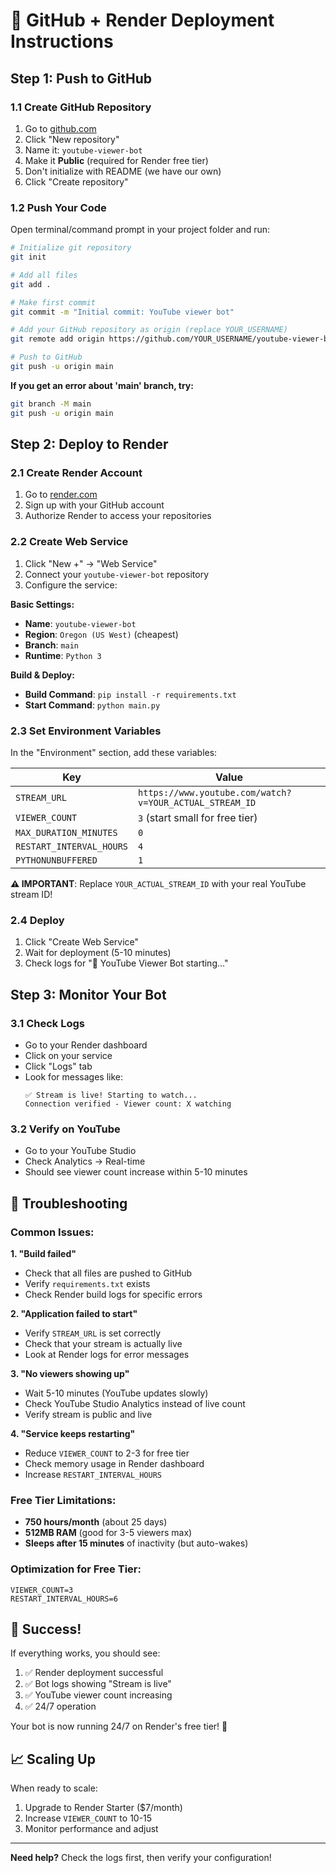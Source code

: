 # 🚀 GitHub + Render Deployment Instructions

## Step 1: Push to GitHub

### 1.1 Create GitHub Repository
1. Go to [github.com](https://github.com)
2. Click "New repository"
3. Name it: `youtube-viewer-bot`
4. Make it **Public** (required for Render free tier)
5. Don't initialize with README (we have our own)
6. Click "Create repository"

### 1.2 Push Your Code
Open terminal/command prompt in your project folder and run:

```bash
# Initialize git repository
git init

# Add all files
git add .

# Make first commit
git commit -m "Initial commit: YouTube viewer bot"

# Add your GitHub repository as origin (replace YOUR_USERNAME)
git remote add origin https://github.com/YOUR_USERNAME/youtube-viewer-bot.git

# Push to GitHub
git push -u origin main
```

**If you get an error about 'main' branch, try:**
```bash
git branch -M main
git push -u origin main
```

## Step 2: Deploy to Render

### 2.1 Create Render Account
1. Go to [render.com](https://render.com)
2. Sign up with your GitHub account
3. Authorize Render to access your repositories

### 2.2 Create Web Service
1. Click "New +" → "Web Service"
2. Connect your `youtube-viewer-bot` repository
3. Configure the service:

**Basic Settings:**
- **Name**: `youtube-viewer-bot`
- **Region**: `Oregon (US West)` (cheapest)
- **Branch**: `main`
- **Runtime**: `Python 3`

**Build & Deploy:**
- **Build Command**: `pip install -r requirements.txt`
- **Start Command**: `python main.py`

### 2.3 Set Environment Variables
In the "Environment" section, add these variables:

| Key | Value |
|-----|-------|
| `STREAM_URL` | `https://www.youtube.com/watch?v=YOUR_ACTUAL_STREAM_ID` |
| `VIEWER_COUNT` | `3` (start small for free tier) |
| `MAX_DURATION_MINUTES` | `0` |
| `RESTART_INTERVAL_HOURS` | `4` |
| `PYTHONUNBUFFERED` | `1` |

**⚠️ IMPORTANT**: Replace `YOUR_ACTUAL_STREAM_ID` with your real YouTube stream ID!

### 2.4 Deploy
1. Click "Create Web Service"
2. Wait for deployment (5-10 minutes)
3. Check logs for "🤖 YouTube Viewer Bot starting..."

## Step 3: Monitor Your Bot

### 3.1 Check Logs
- Go to your Render dashboard
- Click on your service
- Click "Logs" tab
- Look for messages like:
  ```
  ✅ Stream is live! Starting to watch...
  Connection verified - Viewer count: X watching
  ```

### 3.2 Verify on YouTube
- Go to your YouTube Studio
- Check Analytics → Real-time
- Should see viewer count increase within 5-10 minutes

## 🔧 Troubleshooting

### Common Issues:

**1. "Build failed"**
- Check that all files are pushed to GitHub
- Verify `requirements.txt` exists
- Check Render build logs for specific errors

**2. "Application failed to start"**
- Verify `STREAM_URL` is set correctly
- Check that your stream is actually live
- Look at Render logs for error messages

**3. "No viewers showing up"**
- Wait 5-10 minutes (YouTube updates slowly)
- Check YouTube Studio Analytics instead of live count
- Verify stream is public and live

**4. "Service keeps restarting"**
- Reduce `VIEWER_COUNT` to 2-3 for free tier
- Check memory usage in Render dashboard
- Increase `RESTART_INTERVAL_HOURS`

### Free Tier Limitations:
- **750 hours/month** (about 25 days)
- **512MB RAM** (good for 3-5 viewers max)
- **Sleeps after 15 minutes** of inactivity (but auto-wakes)

### Optimization for Free Tier:
```
VIEWER_COUNT=3
RESTART_INTERVAL_HOURS=6
```

## 🎉 Success!

If everything works, you should see:
1. ✅ Render deployment successful
2. ✅ Bot logs showing "Stream is live"
3. ✅ YouTube viewer count increasing
4. ✅ 24/7 operation

Your bot is now running 24/7 on Render's free tier! 🚀

## 📈 Scaling Up

When ready to scale:
1. Upgrade to Render Starter ($7/month)
2. Increase `VIEWER_COUNT` to 10-15
3. Monitor performance and adjust

---

**Need help?** Check the logs first, then verify your configuration!
